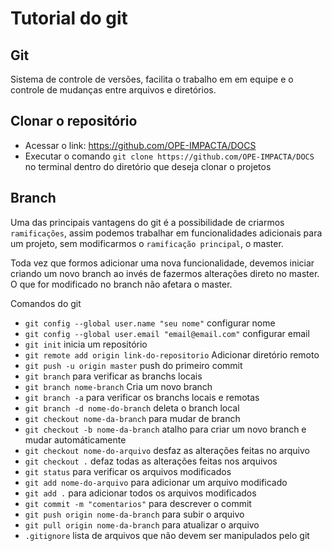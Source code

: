 # Tutorial do git

## Git

Sistema de controle de versões, facilita o trabalho em em equipe e o controle de mudanças entre arquivos e diretórios.

## Clonar o repositório
- Acessar o link: https://github.com/OPE-IMPACTA/DOCS
- Executar o comando `git clone https://github.com/OPE-IMPACTA/DOCS` no terminal dentro do diretório que deseja clonar o projetos

## Branch

Uma das principais vantagens do git é a possibilidade de criarmos `ramificações`, assim podemos trabalhar em funcionalidades adicionais para um projeto, sem modificarmos o `ramificação principal`, o master.

Toda vez que formos adicionar uma nova funcionalidade, devemos iniciar criando um novo branch ao invés de fazermos alterações direto no master. O que for modificado no branch não afetara o master.

Comandos do git
- `git config --global user.name "seu nome"` configurar nome
- `git config --global user.email "email@email.com"` configurar email
- `git init` inicia um repositório
- `git remote add origin link-do-repositorio` Adicionar diretório remoto
- `git push -u origin master` push do primeiro commit
- `git branch` para verificar as branchs locais
- `git branch nome-branch` Cria um novo branch
- `git branch -a` para verificar os branchs locais e remotas
- `git branch -d nome-do-branch` deleta o branch local
- `git checkout nome-da-branch` para mudar de branch
- `git checkout -b nome-da-branch` atalho para criar um novo branch e mudar automáticamente
- `git checkout nome-do-arquivo` desfaz as alterações feitas no arquivo
- `git checkout .` defaz todas as alterações feitas nos arquivos
- `git status` para verificar os arquivos modificados
- `git add nome-do-arquivo` para adicionar um arquivo modificado
- `git add .` para adicionar todos os arquivos modificados
- `git commit -m "comentarios"` para descrever o commit
- `git push origin nome-da-branch` para subir o arquivo
- `git pull origin nome-da-branch` para atualizar o arquivo
- `.gitignore` lista de arquivos que não devem ser manipulados pelo git

